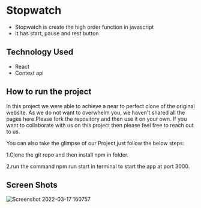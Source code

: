 
# Stopwatch

- Stopwatch is create the high order function in javascript
- It has start, pause and rest button

## Technology Used

 - React 
 - Context api

## How to run the project

In this project we were able to achieve a near to perfect clone of the original website. As we do not want to overwhelm you, we haven't shared all the pages here.Please fork the repository and then use it on your own. If you want to collaborate with us on this project then please feel free to reach out to us.

You can also take the glimpse of our Project,just follow the below steps:

1.Clone the git repo and then install npm in folder.

2.run the command npm run start in terminal to start the app at port 3000.

## Screen Shots

![Screenshot 2022-03-17 160757](https://user-images.githubusercontent.com/97031223/158791747-e8cdcbe1-eec9-4545-91c0-c94f620429e1.png)
